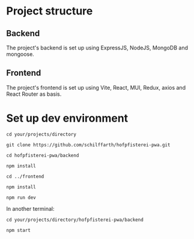 # Project structure

## Backend

The project's backend is set up using ExpressJS, NodeJS, MongoDB and mongoose.

## Frontend

The project's frontend is set up using Vite, React, MUI, Redux, axios and React Router as basis.

# Set up dev environment

`cd your/projects/directory`

`git clone https://github.com/schilffarth/hofpfisterei-pwa.git`

`cd hofpfisterei-pwa/backend`

`npm install`

`cd ../frontend`

`npm install`

`npm run dev`

In another terminal:

`cd your/projects/directory/hofpfisterei-pwa/backend`

`npm start`
